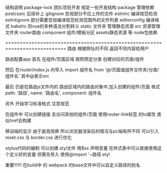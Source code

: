 结构说明
package-lock 团队项目开发 规定一些开发结构
package 管理依赖
postcssrc 后续补上
gitignore 忽视部分不应上传的文件
eslintrc 编译规范检测
eslintignore 部分需要忽视编译规范检测范围外的文件列表
editorconfig 编译格式
babelrc 将vue的多种语法分割转义
static 文件夹 管理静态资源
src 资源管理文件夹 router路由 component 组件/模板分区 assets静态资源 等
node包依赖

===========================================================================
路由
根据网址的不同 返回不同内容给用户


路由配置app
首先 在组件/页面区域 按照预定分类 创建对应的页面/组件

然后 在router/index.js 内导入
import 组件名 from '@/页面或组件文件夹/分类/组件名' 其中@表示src

最后 仍是在路由js文件内的 路由区域内的路由对象中,加入创建的组件/页面
格式
      path: '路径',
      name: '路由名',
      component: 组件名


另外  开始学习标准格式  注意规范

在组件中 可以创建链接 去访问其他的组件/页面 使用router-link标签 的to属性 类似href去构建

移动端的显示 由于是高倍屏 所以浏览器渲染后的情况与pc端有所不同
可以引入reset.css 与 border.css 进行优化

stylus代码的编制 可以创建.styl文件  用$xx 声明变量 在样式表中可以直接使用这个定义好的变量
但需先导入 使用@import '~路径.styl

重要!!!!!!
在build中 的 webpack 的base文件中可以自定义路径的别名
